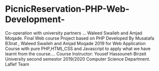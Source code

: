 # PicnicReservation-PHP-Web-Development-
Co-operation with university partners ... Waleed Swaileh and Amjad Moqade. Final Web course Project based on PHP 
Developed By Musatafa B3irat , Waleed Swaileh and Amjad Moqade 2019 for Web Application Course with pure PHP,HTML,CSS and Javascript to apply what
we have learnt from the course....
Course Instructor: Yousef Hassouneh 
Birzeit University second semestor 2019/2020
Computer Science Department.
Laflef Team

